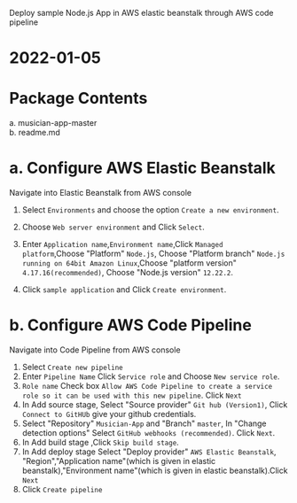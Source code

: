 Deploy sample Node.js App in AWS elastic beanstalk through AWS code pipeline 

2022-01-05 
========================================  

Package Contents
========================================  

a. musician-app-master  
b. readme.md 

a. Configure AWS Elastic Beanstalk
=============================================  

Navigate into Elastic Beanstalk from AWS console 

1. Select ``Environments`` and choose the option ``Create a new environment``.

2. Choose ``Web server environment`` and  Click ``Select``.

3. Enter ``Application name``,``Environment name``,Click ``Managed platform``,Choose "Platform" ``Node.js``, Choose "Platform branch" ``Node.js running on 64bit Amazon Linux``,Choose "platform version" ``4.17.16(recommended)``, Choose "Node.js version" ``12.22.2``.

4. Click ``sample application`` and Click ``Create environment``.

   

b. Configure AWS Code Pipeline 
========================================  

Navigate into Code Pipeline from AWS console

1. Select ``Create new pipeline`` 
2. Enter ``Pipeline Name`` Click ``Service role`` and  Choose ``New service role``.
3. ``Role name`` Check box ``Allow AWS Code Pipeline to create a service role so it can be used with this new pipeline``.  Click ``Next``
4.  In Add source stage, Select "Source provider" ``Git hub (Version1)``, Click ``Connect to GitHUb`` give your github credentials.
5. Select  "Repository" ``Musician-App`` and "Branch" ``master``, In "Change detection options" Select ``GitHub webhooks (recommended)``. Click ``Next``.  
6. In Add build stage ,Click ``Skip build stage``.
7. In Add deploy stage Select "Deploy provider" ``AWS Elastic Beanstalk``, "Region","Application name"(which is given in elastic beanstalk),"Environment name"(which is given in elastic beanstalk).Click ``Next``
8. Click ``Create pipeline``
